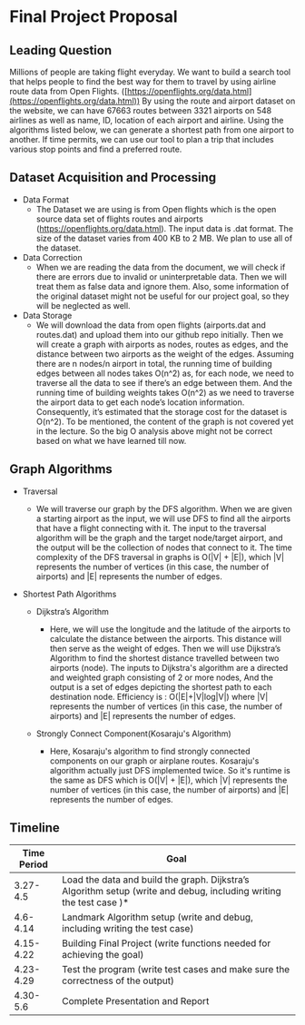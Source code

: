 # Final Project Proposal
## Leading Question
Millions of people are taking flight everyday. We want to build a search tool that helps people to find the best way for them to travel by using airline route data from Open Flights. ([https://openflights.org/data.html](https://openflights.org/data.html)) By using the route and airport dataset on the website, we can have 67663 routes between 3321 airports on 548 airlines as well as name, ID, location of each airport and airline. Using the algorithms listed below, we can generate a shortest path from one airport to another. If time permits, we can use our tool to plan a trip that includes various stop points and find a preferred route.

## Dataset Acquisition and Processing
- Data Format
	- The Dataset we are using is from Open flights which is the open source data set of flights routes and airports (https://openflights.org/data.html). The input data is .dat format. The size of the dataset varies from 400 KB to 2 MB. We plan to use all of the dataset. 
- Data Correction
	- When we are reading the data from the document, we will check if there are errors due to invalid or uninterpretable data. Then we will treat them as false data and ignore them. Also, some information of the original dataset might not be useful for our project goal, so they will be neglected as well.
- Data Storage
	- We will download the data from open flights (airports.dat and routes.dat) and upload them into our github repo initially. Then we will create a graph with airports as nodes, routes as edges, and the distance between two airports as the weight of the edges. Assuming there are n nodes/n airport in total, the running time of building edges between all nodes takes O(n^2) as, for each node, we need to traverse all the data to see if there’s an edge between them. And the running time of building weights takes O(n^2) as we need to traverse the airport data to get each node’s location information. Consequently, it’s estimated that the storage cost for the dataset is O(n^2). To be mentioned, the content of the graph is not covered yet in the lecture. So the big O analysis above might not be correct based on what we have learned till now.

## Graph Algorithms
- Traversal
	- We will traverse our graph by the DFS algorithm. When we are given a starting airport as the input, we will use DFS to find all the airports that have a flight connecting with it. The input to the traversal algorithm will be the graph and the target node/target airport, and the output will be the collection of nodes that connect to it. The time complexity of the DFS traversal in graphs is O(|V| + |E|), which |V| represents the number of vertices (in this case, the number of airports) and |E| represents the number of edges.
-   Shortest Path Algorithms
    

	-   Dijkstra’s Algorithm

		- Here, we will use the longitude and the latitude of the airports to calculate the distance between the airports. This distance will then serve as the weight of edges. Then we will use Dijkstra’s Algorithm to find the shortest distance travelled between two airports (node). The inputs to Dijkstra's algorithm are a directed and weighted graph consisting of 2 or more nodes, And the output is a set of edges depicting the shortest path to each destination node. Efficiency is : O(|E|+|V|log|V|) where |V| represents the number of vertices (in this case, the number of airports) and |E| represents the number of edges.

	-   Strongly Connect Component(Kosaraju's Algorithm)
   
		- Here, Kosaraju's algorithm to find strongly connected components on our graph or airplane routes. Kosaraju's algorithm actually just DFS implemented twice. So it's runtime is the same as DFS which is O(|V| + |E|), which |V| represents the number of vertices (in this case, the number of airports) and |E| represents the number of edges.

## Timeline
| Time Period |  Goal |
|--|--|
| 3.27-4.5| Load the data and build the graph. Dijkstra’s Algorithm setup (write and debug, including writing the test case )* |
|4.6-4.14  |Landmark Algorithm setup (write and debug, including writing the test case)|
| 4.15-4.22 |Building Final Project (write functions needed for achieving the goal)  |
|4.23-4.29  |Test the program (write test cases and make sure the correctness of the output)|
|4.30-5.6  |Complete Presentation and Report|
